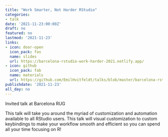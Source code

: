 ```yaml
---
title: "Work Smarter, Not Harder RStudio"
categories:
- talk
date: '2021-11-23:00:00Z'
draft: no
featured: no
lastmod: '2021-11-23'
links:
- icon: door-open
  icon_pack: fas
  name: slides
  url: https://barcelona-rstudio-work-harder-2021.netlify.app/
- icon: github
  icon_pack: fab
  name: materials
  url: https://github.com/EmilHvitfeldt/talks/blob/master/barcelona-rstudio-work-smart-not-hard
publishdate: '2021-11-23'
all_day: no
---
```


Invited talk at Barcelona RUG

This talk will take you around the myriad of customization and automation available to all RStudio users. This talk will visual customization to custom keybindings to make your workflow smooth and efficient so you can spend all your time focusing on R!
